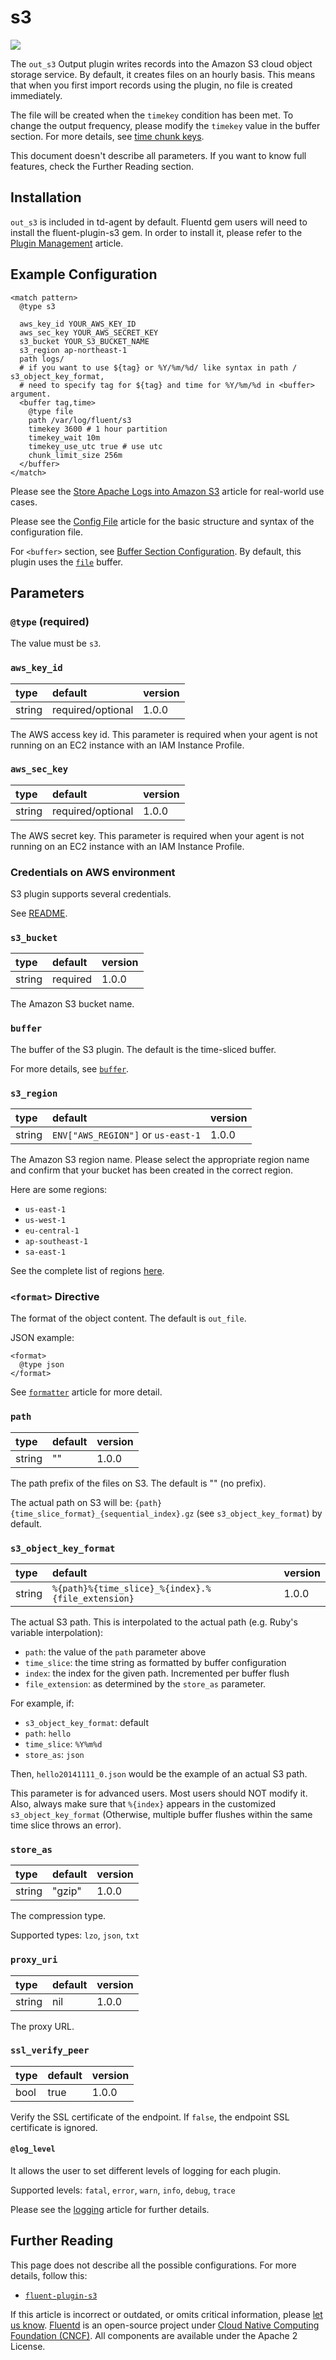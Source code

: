 # s3

![](../.gitbook/assets/s3%20%284%29.png)

The `out_s3` Output plugin writes records into the Amazon S3 cloud object storage service. By default, it creates files on an hourly basis. This means that when you first import records using the plugin, no file is created immediately.

The file will be created when the `timekey` condition has been met. To change the output frequency, please modify the `timekey` value in the buffer section. For more details, see [time chunk keys](../configuration/buffer-section.md#time).

This document doesn't describe all parameters. If you want to know full features, check the Further Reading section.

## Installation

`out_s3` is included in td-agent by default. Fluentd gem users will need to install the fluent-plugin-s3 gem. In order to install it, please refer to the [Plugin Management](../deployment/plugin-management.md) article.

## Example Configuration

```text
<match pattern>
  @type s3

  aws_key_id YOUR_AWS_KEY_ID
  aws_sec_key YOUR_AWS_SECRET_KEY
  s3_bucket YOUR_S3_BUCKET_NAME
  s3_region ap-northeast-1
  path logs/
  # if you want to use ${tag} or %Y/%m/%d/ like syntax in path / s3_object_key_format,
  # need to specify tag for ${tag} and time for %Y/%m/%d in <buffer> argument.
  <buffer tag,time>
    @type file
    path /var/log/fluent/s3
    timekey 3600 # 1 hour partition
    timekey_wait 10m
    timekey_use_utc true # use utc
    chunk_limit_size 256m
  </buffer>
</match>
```

Please see the [Store Apache Logs into Amazon S3](../how-to-guides/apache-to-s3.md) article for real-world use cases.

Please see the [Config File](../configuration/config-file.md) article for the basic structure and syntax of the configuration file.

For `<buffer>` section, see [Buffer Section Configuration](../configuration/buffer-section.md). By default, this plugin uses the [`file`](../buffer/file.md) buffer.

## Parameters

### `@type` \(required\)

The value must be `s3`.

### `aws_key_id`

| type | default | version |
| :--- | :--- | :--- |
| string | required/optional | 1.0.0 |

The AWS access key id. This parameter is required when your agent is not running on an EC2 instance with an IAM Instance Profile.

### `aws_sec_key`

| type | default | version |
| :--- | :--- | :--- |
| string | required/optional | 1.0.0 |

The AWS secret key. This parameter is required when your agent is not running on an EC2 instance with an IAM Instance Profile.

### Credentials on AWS environment

S3 plugin supports several credentials.

See [README](https://github.com/fluent/fluent-plugin-s3#configuration-credentials).

### `s3_bucket`

| type | default | version |
| :--- | :--- | :--- |
| string | required | 1.0.0 |

The Amazon S3 bucket name.

### `buffer`

The buffer of the S3 plugin. The default is the time-sliced buffer.

For more details, see [`buffer`](../buffer/).

### `s3_region`

| type | default | version |
| :--- | :--- | :--- |
| string | `ENV["AWS_REGION"]` or `us-east-1` | 1.0.0 |

The Amazon S3 region name. Please select the appropriate region name and confirm that your bucket has been created in the correct region.

Here are some regions:

* `us-east-1`
* `us-west-1`
* `eu-central-1`
* `ap-southeast-1`
* `sa-east-1`

See the complete list of regions [here](http://docs.aws.amazon.com/general/latest/gr/rande.html#s3_region).

### `<format>` Directive

The format of the object content. The default is `out_file`.

JSON example:

```text
<format>
  @type json
</format>
```

See [`formatter`](../formatter/) article for more detail.

### `path`

| type | default | version |
| :--- | :--- | :--- |
| string | "" | 1.0.0 |

The path prefix of the files on S3. The default is "" \(no prefix\).

The actual path on S3 will be: `{path}{time_slice_format}_{sequential_index}.gz` \(see `s3_object_key_format`\) by default.

### `s3_object_key_format`

| type | default | version |
| :--- | :--- | :--- |
| string | `%{path}%{time_slice}_%{index}.%{file_extension}` | 1.0.0 |

The actual S3 path. This is interpolated to the actual path \(e.g. Ruby's variable interpolation\):

* `path`: the value of the `path` parameter above
* `time_slice`: the time string as formatted by buffer configuration
* `index`: the index for the given path. Incremented per buffer flush
* `file_extension`: as determined by the `store_as` parameter.

For example, if:

* `s3_object_key_format`: default
* `path`: `hello`
* `time_slice`: `%Y%m%d`
* `store_as`: `json`

Then, `hello20141111_0.json` would be the example of an actual S3 path.

This parameter is for advanced users. Most users should NOT modify it. Also, always make sure that `%{index}` appears in the customized `s3_object_key_format` \(Otherwise, multiple buffer flushes within the same time slice throws an error\).

### `store_as`

| type | default | version |
| :--- | :--- | :--- |
| string | "gzip" | 1.0.0 |

The compression type.

Supported types: `lzo`, `json`, `txt`

### `proxy_uri`

| type | default | version |
| :--- | :--- | :--- |
| string | nil | 1.0.0 |

The proxy URL.

### `ssl_verify_peer`

| type | default | version |
| :--- | :--- | :--- |
| bool | true | 1.0.0 |

Verify the SSL certificate of the endpoint. If `false`, the endpoint SSL certificate is ignored.

#### `@log_level`

It allows the user to set different levels of logging for each plugin.

Supported levels: `fatal`, `error`, `warn`, `info`, `debug`, `trace`

Please see the [logging](../deployment/logging.md) article for further details.

## Further Reading

This page does not describe all the possible configurations. For more details, follow this:

* [`fluent-plugin-s3`](https://github.com/fluent/fluent-plugin-s3)

If this article is incorrect or outdated, or omits critical information, please [let us know](https://github.com/fluent/fluentd-docs-gitbook/issues?state=open). [Fluentd](http://www.fluentd.org/) is an open-source project under [Cloud Native Computing Foundation \(CNCF\)](https://cncf.io/). All components are available under the Apache 2 License.

